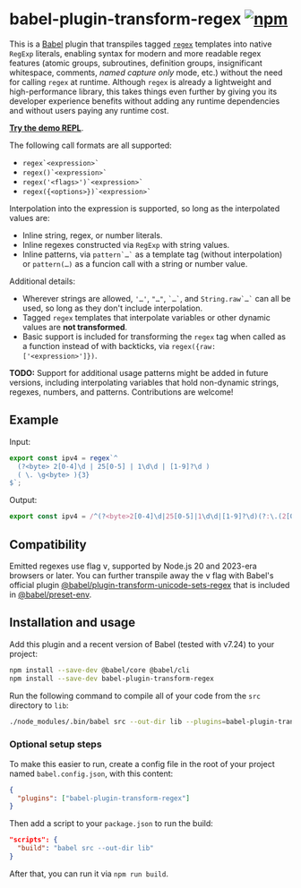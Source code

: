 # babel-plugin-transform-regex [![npm](https://img.shields.io/npm/v/babel-plugin-transform-regex)](https://www.npmjs.com/package/babel-plugin-transform-regex)

This is a [Babel](https://babel.dev/) plugin that transpiles tagged [`regex`](https://github.com/slevithan/regex) templates into native `RegExp` literals, enabling syntax for modern and more readable regex features (atomic groups, subroutines, definition groups, insignificant whitespace, comments, *named capture only* mode, etc.) without the need for calling `regex` at runtime. Although `regex` is already a lightweight and high-performance library, this takes things even further by giving you its developer experience benefits without adding any runtime dependencies and without users paying any runtime cost.

**[Try the demo REPL](https://slevithan.github.io/babel-plugin-transform-regex/demo/)**.

The following call formats are all supported:

- `` regex`<expression>` ``
- `` regex()`<expression>` ``
- `` regex('<flags>')`<expression>` ``
- `` regex({<options>})`<expression>` ``

Interpolation into the expression is supported, so long as the interpolated values are:

- Inline string, regex, or number literals.
- Inline regexes constructed via `RegExp` with string values.
- Inline patterns, via `` pattern`…` `` as a template tag (without interpolation) or `pattern(…)` as a funcion call with a string or number value.

Additional details:

- Wherever strings are allowed, `'…'`, `"…"`, `` `…` ``, and `` String.raw`…` `` can all be used, so long as they don't include interpolation.
- Tagged `regex` templates that interpolate variables or other dynamic values are **not transformed**.
- Basic support is included for transforming the `regex` tag when called as a function instead of with backticks, via `regex({raw: ['<expression>']})`.

**TODO:** Support for additional usage patterns might be added in future versions, including interpolating variables that hold non-dynamic strings, regexes, numbers, and patterns. Contributions are welcome!

## Example

Input:

```js
export const ipv4 = regex`^
  (?<byte> 2[0-4]\d | 25[0-5] | 1\d\d | [1-9]?\d )
  ( \. \g<byte> ){3}
$`;
```

Output:

```js
export const ipv4 = /^(?<byte>2[0-4]\d|25[0-5]|1\d\d|[1-9]?\d)(?:\.(2[0-4]\d|25[0-5]|1\d\d|[1-9]?\d)){3}$/v;
```

## Compatibility

Emitted regexes use flag <kbd>v</kbd>, supported by Node.js 20 and 2023-era browsers or later. You can further transpile away the <kbd>v</kbd> flag with Babel's official plugin [@babel/plugin-transform-unicode-sets-regex](https://babel.dev/docs/babel-plugin-transform-unicode-sets-regex) that is included in [@babel/preset-env](https://babel.dev/docs/babel-preset-env).

## Installation and usage

Add this plugin and a recent version of Babel (tested with v7.24) to your project:

```sh
npm install --save-dev @babel/core @babel/cli
npm install --save-dev babel-plugin-transform-regex
```
Run the following command to compile all of your code from the `src` directory to `lib`:

```sh
./node_modules/.bin/babel src --out-dir lib --plugins=babel-plugin-transform-regex
```

### Optional setup steps

To make this easier to run, create a config file in the root of your project named `babel.config.json`, with this content:

```json
{
  "plugins": ["babel-plugin-transform-regex"]
}
```

Then add a script to your `package.json` to run the build:

```json
"scripts": {
  "build": "babel src --out-dir lib"
}
```

After that, you can run it via `npm run build`.
